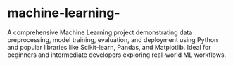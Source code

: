 # machine-learning-
A comprehensive Machine Learning project demonstrating data preprocessing, model training, evaluation, and deployment using Python and popular libraries like Scikit-learn, Pandas, and Matplotlib. Ideal for beginners and intermediate developers exploring real-world ML workflows.
